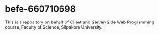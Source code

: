 # befe-660710698
This is a repository on behalf of Client and Server-Side Web Programming course, Faculty of Science, Silpakorn University.
